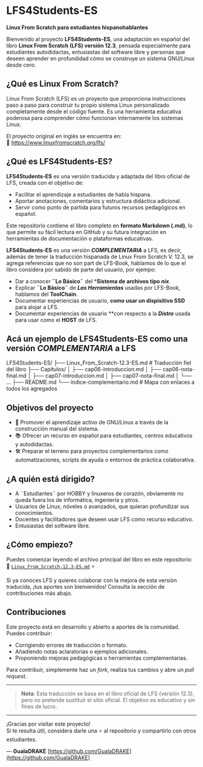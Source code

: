 # LFS4Students-ES

**Linux From Scratch para estudiantes hispanohablantes**

Bienvenido al proyecto **LFS4Students-ES**, una adaptación en español del libro **Linux From Scratch (LFS) versión 12.3**, pensada especialmente para estudiantes autodidactas, entusiastas del software libre y personas que deseen aprender en profundidad cómo se construye un sistema GNU/Linux desde cero.

## ¿Qué es Linux From Scratch?

Linux From Scratch (LFS) es un proyecto que proporciona instrucciones paso a paso para construir tu propio sistema Linux personalizado completamente desde el código fuente. Es una herramienta educativa poderosa para comprender cómo funcionan internamente los sistemas Linux.

El proyecto original en inglés se encuentra en:  
📘 https://www.linuxfromscratch.org/lfs/

## ¿Qué es LFS4Students-ES?

**LFS4Students-ES** es una versión traducida y adaptada del libro oficial de LFS, creada con el objetivo de:

- Facilitar el aprendizaje a estudiantes de habla hispana.
- Aportar anotaciones, comentarios y estructura didáctica adicional.
- Servir como punto de partida para futuros recursos pedagógicos en español.

Este repositorio contiene el libro completo en **formato Markdown (.md)**, lo que permite su fácil lectura en GitHub y su futura integración en herramientas de documentación o plataformas educativas.

**LFS4Students-ES** es una versión ***COMPLEMENTARIA*** a LFS, es decir, además de tener la traducción hispanada de Linux From Scratch V. 12.3, se agrega referencias que no son part de LFS-Book, hablamos de lo que el libro considera por sabido de parte del usuario, por ejempo:

- Dar a conocer ****¨Lo Básico¨**** del ***Sistema de archivos tipo *nix***.
- Explicar ****¨Lo Básico¨**** de ***Las Herramientas*** usadas por LFS-Book, hablamos del **ToolChain**.
- Documentar experiencias de usuario, **como usar un dispisitivo SSD** para alojar a LFS.
- Documentar experiencias de usuario **con respecto a la ***Distro*** usada para usar como el **HOST** de LFS.

## Acá un ejemplo de **LFS4Students-ES** como una versión ***COMPLEMENTARIA*** a LFS

LFS4Students-ES/
├── Linux_From_Scratch-12.3-ES.md # Traducción fiel del libro
├── Capítulos/
│ ├── cap06-introduccion.md
│ ├── cap06-nota-final.md
│ ├── cap07-introduccion.md
│ ├── cap07-nota-final.md
│ └── ...
├── README.md
└── índice-complementario.md # Mapa con enlaces a todos los agregados


## Objetivos del proyecto

- 🧠 Promover el aprendizaje activo de GNU/Linux a través de la construcción manual del sistema.
- 📚 Ofrecer un recurso en español para estudiantes, centros educativos y autodidactas.
- 🛠️ Preparar el terreno para proyectos complementarios como automatizaciones, scripts de ayuda o entornos de práctica colaborativa.

## ¿A quién está dirigido?

- A ¨Estudiantes¨ por HOBBY y linuxeros de corazón, obviamente no queda fuera los de informática, ingeniería y ptros.
- Usuarios de Linux, nóveles o avanzados, que quieran profundizar sus conocimientos.
- Docentes y facilitadores que deseen usar LFS como recurso educativo.
- Entusiastas del software libre.

## ¿Cómo empiezo?

Puedes comenzar leyendo el archivo principal del libro en este repositorio:  
📄 [`Linux_From_Scratch-12.3-ES.md`](./Linux_From_Scratch-12.3-ES.md)  ⭐️ 

Si ya conoces LFS y quieres colaborar con la mejora de esta versión traducida, ¡tus aportes son bienvenidos! Consulta la sección de contribuciones más abajo.

## Contribuciones

Este proyecto está en desarrollo y abierto a aportes de la comunidad. Puedes contribuir:

- Corrigiendo errores de traducción o formato.
- Añadiendo notas aclaratorias o ejemplos adicionales.
- Proponiendo mejoras pedagógicas o herramientas complementarias.

Para contribuir, simplemente haz un *fork*, realiza tus cambios y abre un *pull request*.

---

> **Nota**: Esta traducción se basa en el libro oficial de LFS (versión 12.3), pero no pretende sustituir el sitio oficial. El objetivo es educativo y sin fines de lucro.

---

¡Gracias por visitar este proyecto!  
Si te resulta útil, considera darle una ⭐️ al repositorio y compartirlo con otros estudiantes.

—
**GualaDRAKE**
[https://github.com/GualaDRAKE](https://github.com/GualaDRAKE)
